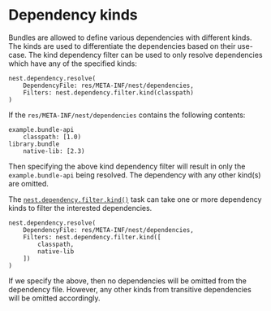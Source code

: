 # Dependency kinds

Bundles are allowed to define various dependencies with different kinds. The kinds are used to differentiate the dependencies based on their use-case. The kind dependency filter can be used to only resolve dependencies which have any of the specified kinds:

```sakerscript
nest.dependency.resolve(
	DependencyFile: res/META-INF/nest/dependencies,
	Filters: nest.dependency.filter.kind(classpath)
)
```


If the `res/META-INF/nest/dependencies` contains the following contents:

```plaintext
example.bundle-api
	classpath: [1.0)
library.bundle
	native-lib: [2.3)
```

Then specifying the above kind dependency filter will result in only the `example.bundle-api` being resolved. The dependency with any other kind(s) are omitted.

The [`nest.dependency.filter.kind()`](/taskdoc/nest.dependency.filter.kind.html) task can take one or more dependency kinds to filter the interested dependencies.

```sakerscript
nest.dependency.resolve(
	DependencyFile: res/META-INF/nest/dependencies,
	Filters: nest.dependency.filter.kind([
		classpath,
		native-lib
	])
)
```

If we specify the above, then no dependencies will be omitted from the dependency file. However, any other kinds from transitive dependencies will be omitted accordingly.

